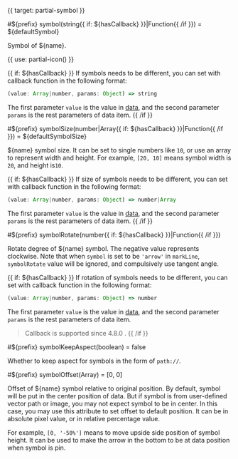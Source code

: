 
{{ target: partial-symbol }}

#${prefix} symbol(string{{ if: ${hasCallback} }}|Function{{ /if }}) = ${defaultSymbol}

<ExampleUIControlIcon default="circle" />

Symbol of ${name}.

{{ use: partial-icon() }}

{{ if: ${hasCallback} }}
If symbols needs to be different, you can set with callback function in the following format:
```js
(value: Array|number, params: Object) => string
```
The first parameter `value` is the value in [data](~series-${seriesType}.data), and the second parameter `params` is the rest parameters of data item.
{{ /if }}

#${prefix} symbolSize(number|Array{{ if: ${hasCallback} }}|Function{{ /if }}) = ${defaultSymbolSize}

<ExampleUIControlNumber min="0" />

${name} symbol size. It can be set to single numbers like `10`, or use an array to represent width and height. For example, `[20, 10]` means symbol width is `20`, and height is`10`.

{{ if: ${hasCallback} }}
If size of symbols needs to be different, you can set with callback function in the following format:
```js
(value: Array|number, params: Object) => number|Array
```
The first parameter `value` is the value in [data](~series-${seriesType}.data), and the second parameter `params` is the rest parameters of data item.
{{ /if }}

#${prefix} symbolRotate(number{{ if: ${hasCallback} }}|Function{{ /if }})

<ExampleUIControlAngle min="-180" max="180" step="1" />

Rotate degree of ${name} symbol. The negative value represents clockwise. Note that when `symbol` is set to be `'arrow'` in `markLine`, `symbolRotate` value will be ignored, and compulsively use tangent angle.

{{ if: ${hasCallback} }}
If rotation of symbols needs to be different, you can set with callback function in the following format:
```js
(value: Array|number, params: Object) => number
```
The first parameter `value` is the value in [data](~series-${seriesType}.data), and the second parameter `params` is the rest parameters of data item.
> Callback is supported since 4.8.0 .
{{ /if }}

#${prefix} symbolKeepAspect(boolean) = false

<ExampleUIControlBoolean clean="true" />

Whether to keep aspect for symbols in the form of `path://`.

#${prefix} symbolOffset(Array) = [0, 0]

<ExampleUIControlVector separate="true" dims="x,y" />

Offset of ${name} symbol relative to original position. By default, symbol will be put in the center position of data. But if symbol is from user-defined vector path or image, you may not expect symbol to be in center. In this case, you may use this attribute to set offset to default position. It can be in absolute pixel value, or in relative percentage value.

For example, `[0, '-50%']` means to move upside side position of symbol height. It can be used to make the arrow in the bottom to be at data position when symbol is pin.

